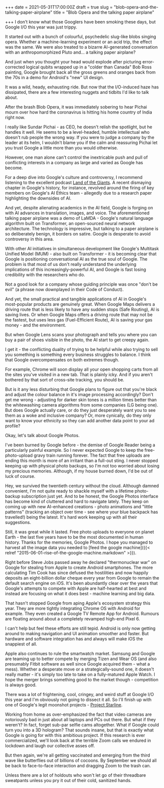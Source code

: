 +++
date = 2021-05-31T17:00:00Z
draft = true
slug = "blob-opera-and-the-talking-paper-airplane"
title = "Blob Opera and the talking paper airplane"

+++
I don't know what those Googlers have been smoking these days, but Google I/O this year was just trippy.

It started out with a bunch of colourful, psychedelic slug-like blobs singing opera. Whether a machine-learning experiment or an acid trip, the effect was the same. We were also treated to a bizarre AI-generated conversation with an anthropomorphized Pluto and... a talking paper airplane?

And just when you thought your head would explode after picturing error-corrected logical qubits wrapped up in a "colder than Canada" Bob Ross painting, Google brought back all the gross greens and oranges back from the 70s in a demo for Android's "new" UI design.

It was a wild, heady, exhausting ride. But now that the I/O-induced haze has dissipated, there are a few interesting nuggets and tidbits I'd like to talk about.

<!--more-->

After the brash Blob Opera, it was immediately sobering to hear Pichai mourn over how hard the coronavirus is hitting his home country of India right now.

I really like Sundar Pichai - as CEO, he doesn't relish the spotlight, but he handles it well. He seems to be a level-headed, humble intellectual who doesn't rub people the wrong way. If you were to judge a company by the leader at its helm, I wouldn't blame you if the calm and reassuring Pichai let you trust Google a little more than you would otherwise.

However, one man alone can't control the inextricable push and pull of conflicting interests in a company as large and varied as Google has become.

For a deep dive into Google's culture and controversy, I recommend listening to the excellent podcast [Land of the Giants](https://podcasts.apple.com/us/podcast/land-of-the-giants/id1465767420). A recent dismaying chapter in Google's history, for instance, revolved around the firing of key members on Google's AI Ethics team - allegedly due to a research paper highlighting the downsides of AI.

And yet, despite alienating academics in the AI field, Google is forging on with AI advances in translation, images, and voice. The aforementioned talking paper airplane was a demo of LaMDA - Google's natural language algorithm built on Transformer, an open-sourced neural network architecture. The technology is impressive, but talking to a paper airplane is so deliberately benign, it borders on satire. Google is desperate to avoid controversy in this area.

With other AI initiatives in simultaneous development like Google's Multitask Unified Model (MUM) - also built on Transformer - it is becoming clear that Google is positioning conversational AI as the true soul of Google. The problem is that most of us don't really understand the underlying implications of this increasingly-powerful AI, and Google is fast losing credibility with the researchers who do.

Not a good look for a company whose guiding principle was once "don't be evil" (a phrase now downplayed in their Code of Conduct).

And yet, the small practical and tangible applications of AI in Google's most-popular products are genuinely great. When Google Maps delivers a driving route that is less likely to have any sudden stops (Safe Routing), AI is saving lives. Or when Google Maps offers a driving route that may not be the fastest, but uses less gas (Fuel-Efficient Route), AI is saving your gas money - and the environment.

But when Google Lens scans your photograph and tells you where you can buy a pair of shoes visible in the photo, the AI start to get creepy again.

I get it - the conflicting duality of trying to be helpful while also trying to sell you something is something every business struggles to balance. I think that Google overcompensates on both extremes though.

For example, Chrome will soon display all your open shopping carts from all the sites you've visited in a new tab. That is plainly icky. And if you aren't bothered by that sort of cross-site tracking, you should be.

But is it any less disturbing that Google plans to figure out that you're black and adjust the colour balance in it's image processing accordingly? Don't get me wrong - adjusting for darker skin tones is a million times better than the whitewashing camera algorithms from some companies (LG being one). But does Google actually care, or do they just desperately want you to see them as a woke and inclusive company? Or, more cynically, do they only want to know your ethnicity so they can add another data point to your ad profile?

Okay, let's talk about Google Photos.

I've been burned by Google before - the demise of Google Reader being a particularly painful example. So I never expected Google to keep the free-photo-upload gravy train running forever. The fact that free uploads are ending this month is more of an irritant than a full-out sting. I never stopped keeping up with physical photo backups, so I'm not too worried about losing my precious memories. Although, if my house burned down, I'd be out of luck of course.

Hey, we survived the twentieth century without the cloud. Although damned convenient, I'm not quite ready to shackle myself with a lifetime photo-backup subscription just yet. And to be honest, the Google Photos interface has become kind of cluttered and hard to navigate lately. They keep on coming up with new AI-enhanced creations - photo animations and "little patterns" (tracking an object over time - see where your blue backpack has travelled!) being the latest. It's hard work keeping up with all their suggestions.

Still, it was great while it lasted. Free photo uploads to everyone on planet Earth - the last five years have to be the most documented in human history. Thanks for the memories, Google Photos. I hope you managed to harvest all the image data you needed to [feed the google machine]({{< relref "2015-06-01-rise-of-the-google-machine.markdown" >}}).

Right before Steve Jobs passed away he declared "thermonuclear war" on Google for stealing from Apple to create Android smartphones. The more calculating Tim Cook has since defused the hostilities and now happily deposits an eight-billion dollar cheque every year from Google to remain the default search engine on iOS. It's been abundantly clear over the years that Google's attempts to compete with Apple are half-hearted at best and instead are focusing on what it does best - machine learning and big data.

That hasn't stopped Google from aping Apple's ecosystem strategy this year. They are more tightly integrating Chrome OS with Android for example. They even created a Google TV Remote App for Android. Rumours are floating around about a completely revamped high-end Pixel 6.

I can't help but feel these efforts are still tepid. Android is only now getting around to making navigation and UI animation smoother and faster. But hardware and software integration has and always will make iOS the snappiest of all.

Apple also continues to rule the smartwatch market. Samsung and Google are teaming up to better compete by merging Tizen and Wear OS (and also presumably Fitbit software as well since Google acquired them - what a mess). Whether a desperate move or a strategically-sound one, it doesn't really matter - it's simply too late to take on a fully-matured Apple Watch. I hope the merger brings something good to the market though - competition is always good.

There was a lot of frightening, cool, cringey, and weird stuff at Google I/O this year and I'm obviously not going to dissect it all. So I'll finish up with one of Google's legit moonshot projects - [Project Starline](https://blog.google/technology/research/project-starline/).

Working from home as over-emphasized the fact that video cameras are notoriously bad in just about all laptops and PCs out there. But what if they weren't? In fact, forget sub-par selfie cams altogether. What if Google could turn you into a 3D hologram? That sounds insane, but that is exactly what Google is going for with this ambitious project. If this research is ever commercialized, we'll look back at the terrible Zoom calls we endured in lockdown and laugh our collective asses off.

But then again, we're all getting vaccinated and emerging from the third wave like butterflies out of billions of cocoons. By September we should all be back to face-to-face interaction and dragging Zoom to the trash can.

Unless there are a lot of holdouts who won't let go of their threadbare sweatpants unless you pry it out of their cold, sanitized hands.